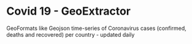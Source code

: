 # Covid 19 - GeoExtractor
GeoFormats like Geojson time-series of Coronavirus cases (confirmed, deaths and recovered) per country - updated daily
